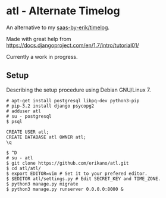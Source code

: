 # atl - Alternate Timelog

An alternative to my [saas-by-erik/timelog](https://github.com/saas-by-erik/timelog).

Made with great help from https://docs.djangoproject.com/en/1.7/intro/tutorial01/

Currently a work in progress.

## Setup

Describing the setup procedure using Debian GNU/Linux 7.

```
# apt-get install postgresql libpq-dev python3-pip
# pip-3.2 install django psycopg2
# adduser atl
# su - postgresql
$ psql
```

```
CREATE USER atl;
CREATE DATABASE atl OWNER atl;
\q
```

```
$ ^D
# su - atl
$ git clone https://github.com/erikano/atl.git
$ cd atl/atl/
$ export EDITOR=vim # Set it to your prefered editor.
$ $EDITOR atl/settings.py # Edit SECRET_KEY and TIME_ZONE.
$ python3 manage.py migrate
$ python3 manage.py runserver 0.0.0.0:8000 &
```
